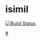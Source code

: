 # isimil
[![Build Status](https://travis-ci.org/onokumus/isimil.svg?branch=master)](https://travis-ci.org/onokumus/isimil)

[#](#1)
